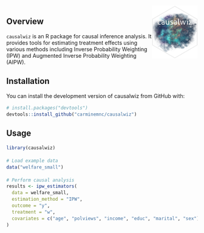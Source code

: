 <img src="man/figures/logo.png" align="right" height="139"/>

## Overview

`causalwiz` is an R package for causal inference analysis. It provides tools for estimating treatment effects using various methods including Inverse Probability Weighting (IPW) and Augmented Inverse Probability Weighting (AIPW).

## Installation

You can install the development version of causalwiz from GitHub with:

``` r
# install.packages("devtools")
devtools::install_github("carminemnc/causalwiz")
```

## Usage

``` r
library(causalwiz)

# Load example data
data("welfare_small")

# Perform causal analysis
results <- ipw_estimators(
  data = welfare_small,
  estimation_method = "IPW",
  outcome = "y",
  treatment = "w",
  covariates = c("age", "polviews", "income", "educ", "marital", "sex")
)
```

